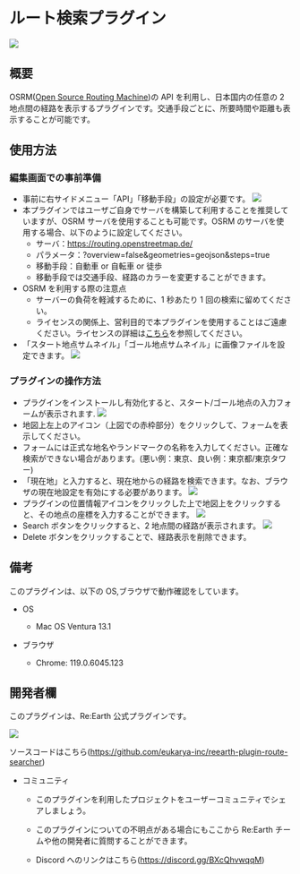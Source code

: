 # ルート検索プラグイン

![](src/routeSearcher.png)

## 概要

OSRM([Open Source Routing Machine](https://project-osrm.org/))の API を利用し、日本国内の任意の 2 地点間の経路を表示するプラグインです。交通手段ごとに、所要時間や距離も表示することが可能です。

## 使用方法

### 編集画面での事前準備

- 事前に右サイドメニュー「API」「移動手段」の設定が必要です。
  ![](src/routeSearcher1.png)
- 本プラグインではユーザご自身でサーバを構築して利用することを推奨していますが、OSRM サーバを使用することも可能です。OSRM のサーバを使用する場合、以下のように設定してください。
  - サーバ：https://routing.openstreetmap.de/
  - パラメータ：?overview=false&geometries=geojson&steps=true
  - 移動手段：自動車 or 自転車 or 徒歩
  - 移動手段では交通手段、経路のカラーを変更することができます。
- OSRM を利用する際の注意点
  - サーバーの負荷を軽減するために、1 秒あたり 1 回の検索に留めてください。
  - ライセンスの関係上、営利目的で本プラグインを使用することはご遠慮ください。ライセンスの詳細は[こちら](https://www.openstreetmap.org/copyright)を参照してください。
- 「スタート地点サムネイル」「ゴール地点サムネイル」に画像ファイルを設定できます。
  ![](src/routeSearcher2.png)

### プラグインの操作方法

- プラグインをインストールし有効化すると、スタート/ゴール地点の入力フォームが表示されます.
  ![](src/routeSearcher3.png)
- 地図上左上のアイコン（上図での赤枠部分）をクリックして、フォームを表示してください。
- フォームには正式な地名やランドマークの名称を入力してください。正確な検索ができない場合があります。(悪い例：東京、良い例：東京都/東京タワー)
- 「現在地」と入力すると、現在地からの経路を検索できます。なお、ブラウザの現在地設定を有効にする必要があります。
  ![](src/routeSearcher4.png)
- プラグインの位置情報アイコンをクリックした上で地図上をクリックすると、その地点の座標を入力することができます。
  ![](src/routeSearcher5.png)
- Search ボタンをクリックすると、2 地点間の経路が表示されます。
  ![](src/routeSearcher6.png)
- Delete ボタンをクリックすることで、経路表示を削除できます。

## 備考

このプラグインは、以下の OS,ブラウザで動作確認をしています。

- OS

  - Mac OS Ventura 13.1

- ブラウザ
  - Chrome: 119.0.6045.123

## 開発者欄

このプラグインは、Re:Earth 公式プラグインです。

![](src/logo-3.png)

ソースコードはこちら(https://github.com/eukarya-inc/reearth-plugin-route-searcher)

- コミュニティ

  - このプラグインを利用したプロジェクトをユーザーコミュニティでシェアしましょう。

  - このプラグインについての不明点がある場合にもここから Re:Earth チームや他の開発者に質問することができます。

  - Discord へのリンクはこちら(https://discord.gg/BXcQhvwqqM)

